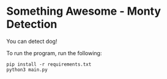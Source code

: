 # Something Awesome - Monty Detection

You can detect dog!

To run the program, run the following:

```
pip install -r requirements.txt
python3 main.py
```
